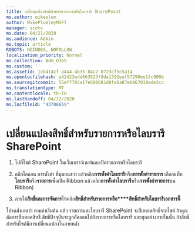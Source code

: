 ```yaml
---
title: เปลี่ยนแปลงสิทธิ์สําหรับรายการหรือไลบรารี SharePoint
ms.author: mikeplum
author: MikePlumleyMSFT
manager: scotv
ms.date: 04/21/2020
ms.audience: Admin
ms.topic: article
ROBOTS: NOINDEX, NOFOLLOW
localization_priority: Normal
ms.collection: Adm_O365
ms.custom: ''
ms.assetid: 1cb414cf-a4a4-4b35-84c2-0723cf5c5a14
ms.openlocfilehash: a42d23edd663523f8da1392eaf57290ee1fc900b
ms.sourcegitcommit: 55eff703a17e500681d8fa6a87eb067019ade3cc
ms.translationtype: MT
ms.contentlocale: th-TH
ms.lasthandoff: 04/22/2020
ms.locfileid: "43706659"
---
```

# <a name="change-permissions-for-a-sharepoint-list-or-library"></a>เปลี่ยนแปลงสิทธิ์สําหรับรายการหรือไลบรารี SharePoint

1. ไปที่ไซต์ SharePoint ในเว็บเบราว์เซอร์และเปิดรายการหรือไลบรารี
    
2. คลิกไอคอน การตั้งค่า ที่มุมบนขวา แล้วคลิก**การตั้งค่าไลบรารี**หรือ**การตั้งค่ารายการ** เลือกแท็บ**ไลบรารี**หรือ**รายการ**เพื่อเปิด Ribbon แล้วคลิก**การตั้งค่าไลบรารี**หรือ**การตั้งค่ารายการ**บน Ribbon) 
    
3. ภายใต้**สิทธิ์และการจัดการ**ให้คลิก**สิทธิ์สําหรับรายการหรือ****สิทธิ์สําหรับไลบรารีเอกสารนี้**
    
โปรดสังเกตว่า ตามค่าเริ่มต้น แล้ว รายการและไลบรารี SharePoint จะสืบทอดสิทธิ์จากไซต์ ถ้าคุณตัดการสืบทอดสิทธิ์ สิทธิ์ปัจจุบันจะถูกคัดลอกไปยังรายการหรือไลบรารี และทุกอย่างภายในนั้น ถ้าสิทธิ์สําหรับไซต์มีการเปลี่ยนแปลงในภายหลัง
  

